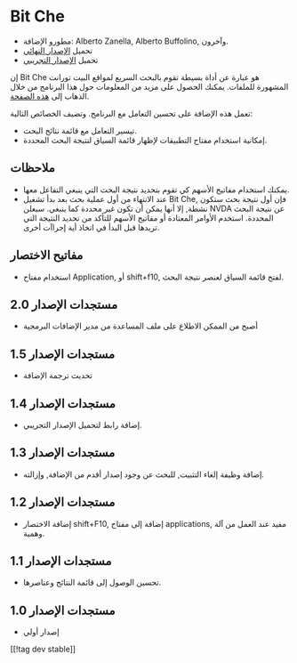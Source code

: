 # Bit Che #
*   مطورو الإضافة: Alberto Zanella, Alberto Buffolino, وآخرون.
*   تحميل [الإصدار النهائي][1]
*   تحميل [الإصدار التجريبي][3]

إن Bit Che هو عبارة عن أداة بسيطة تقوم بالبحث السريع لمواقع البيت تورانت
المشهورة للملفات. يمكنك الحصول على مزيد من المعلومات حول هذا البرنامج من
خلال الذهاب إلى [هذه الصفحة][2].

تعمل هذه الإضافة على تحسين التعامل مع البرنامج. وتضيف الخصائص التالية:

*   تيسير التعامل مع قائمة نتائج البحث.
*   إمكانية استخدام مفتاح التطبيقات لإظهار قائمة السياق لنتيجة البحث
    المحددة.


## ملاحظات ##
*   يمكنك استخدام مفاتيح الأسهم كي تقوم بتحديد نتيجة البحث التي ينبغي
    التفاعل معها.
*   عند الانتهاء من أول عملية بحث بعد بدأ تشغيل Bit Che, فإن أول نتيجة بحث
    ستكون نشطة, إلا أنها يمكن أن تكون غير محددة كما ينبغي. سيعلن NVDA عن
    نتيجة البحث المحددة. استخدم الأوامر المعتادة أو مفاتيح الأسهم للتأكد من
    تحديد النتيجة التي تريدها قبل البدأ في اتخاذ أية إجراآت أخرى.


## مفاتيح الاختصار ##
*   استخدام مفتاح Application, أو shift+f10, لفتح قائمة السياق لعنصر نتيجة
    البحث.


## مستجدات الإصدار 2.0 ##
*   أصبح من الممكن الاطلاع على ملف المساعدة من مدير الإضافات البرمجية

## مستجدات الإصدار 1.5 ##
*   تحديث ترجمة الإضافة

## مستجدات الإصدار 1.4 ##
*   إضافة رابط لتحميل الإصدار التجريبي.

## مستجدات الإصدار 1.3 ##
*   إضافة وظيفة إلغاء التثبيت, للبحث عن وجود إصدار أقدم من الإضافة, وإزالته.

## مستجدات الإصدار 1.2 ##
*   إضافة الاختصار shift+F10, إضافة إلى مفتاح applications, مفيد عند العمل
    من آلة وهمية.

## مستجدات الإصدار 1.1 ##
*   تحسين الوصول إلى قائمة النتائج وعناصرها.

## مستجدات الإصدار 1.0 ##
*   إصدار أولي

[[!tag dev stable]]

[1]: https://addons.nvda-project.org/files/get.php?file=bc

[2]: https://www.convivea.com

[3]: https://addons.nvda-project.org/files/get.php?file=bc-dev
